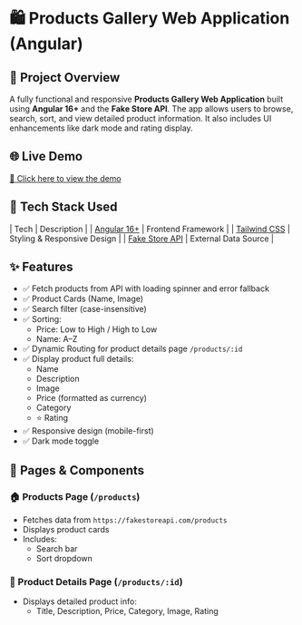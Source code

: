 # 🛍️ Products Gallery Web Application (Angular)

## 🎯 Project Overview
A fully functional and responsive **Products Gallery Web Application** built using **Angular 16+** and the **Fake Store API**. The app allows users to browse, search, sort, and view detailed product information. It also includes UI enhancements like dark mode and rating display.


## 🌐 Live Demo
[🔗 Click here to view the demo](https://your-live-demo-link.com)



## 🧱 Tech Stack Used

| Tech | Description |
| [Angular 16+](https://angular.io/) | Frontend Framework |
| [Tailwind CSS](https://tailwindcss.com/) | Styling & Responsive Design |
| [Fake Store API](https://fakestoreapi.com/) | External Data Source |

## ✨ Features

- ✅ Fetch products from API with loading spinner and error fallback
- ✅ Product Cards (Name, Image)
- ✅ Search filter (case-insensitive)
- ✅ Sorting:
  - Price: Low to High / High to Low
  - Name: A–Z
- ✅ Dynamic Routing for product details page `/products/:id`
- ✅ Display product full details:
  - Name
  - Description
  - Image
  - Price (formatted as currency)
  - Category
  - ⭐ Rating
- ✅ Responsive design (mobile-first)
- ✅ Dark mode toggle


## 🧾 Pages & Components

### 🏠 Products Page (`/products`)
- Fetches data from `https://fakestoreapi.com/products`
- Displays product cards
- Includes:
  - Search bar
  - Sort dropdown

### 📄 Product Details Page (`/products/:id`)
- Displays detailed product info:
  - Title, Description, Price, Category, Image, Rating




